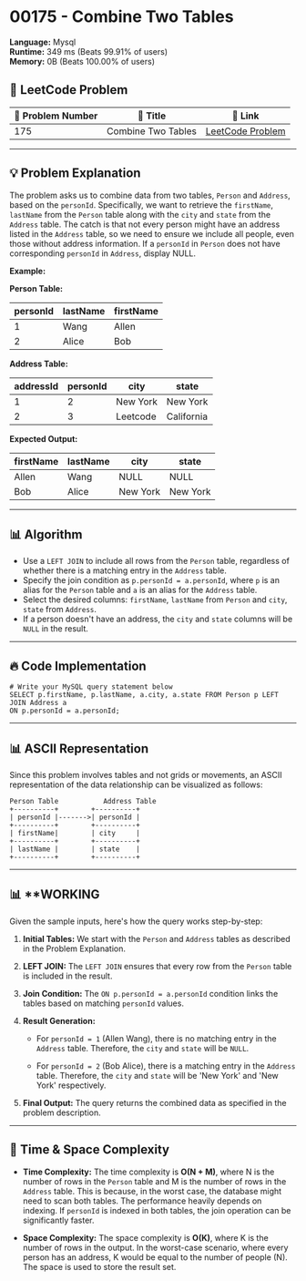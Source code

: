 # 00175 - Combine Two Tables
    
**Language:** Mysql  
**Runtime:** 349 ms (Beats 99.91% of users)  
**Memory:** 0B (Beats 100.00% of users)  

## 📝 **LeetCode Problem**
| 🔢 Problem Number | 📌 Title | 🔗 Link |
|------------------|--------------------------|--------------------------|
| 175 | Combine Two Tables | [LeetCode Problem](https://leetcode.com/problems/combine-two-tables/) |

---

## 💡 **Problem Explanation**

The problem asks us to combine data from two tables, `Person` and `Address`, based on the `personId`. Specifically, we want to retrieve the `firstName`, `lastName` from the `Person` table along with the `city` and `state` from the `Address` table. The catch is that not every person might have an address listed in the `Address` table, so we need to ensure we include all people, even those without address information.  If a `personId` in `Person` does not have corresponding `personId` in `Address`, display NULL.

**Example:**

**Person Table:**

| personId | lastName | firstName |
|----------|----------|-----------|
| 1        | Wang     | Allen     |
| 2        | Alice    | Bob       |

**Address Table:**

| addressId | personId | city      | state     |
|-----------|----------|-----------|-----------|
| 1         | 2        | New York  | New York  |
| 2         | 3        | Leetcode  | California|

**Expected Output:**

| firstName | lastName | city      | state     |
|-----------|----------|-----------|-----------|
| Allen     | Wang     | NULL      | NULL      |
| Bob       | Alice    | New York  | New York  |

---

## 📊 **Algorithm**

*   Use a `LEFT JOIN` to include all rows from the `Person` table, regardless of whether there is a matching entry in the `Address` table.
*   Specify the join condition as `p.personId = a.personId`, where `p` is an alias for the `Person` table and `a` is an alias for the `Address` table.
*   Select the desired columns: `firstName`, `lastName` from `Person` and `city`, `state` from `Address`.
*   If a person doesn't have an address, the `city` and `state` columns will be `NULL` in the result.

---

## 🔥 **Code Implementation**

```mysql
# Write your MySQL query statement below
SELECT p.firstName, p.lastName, a.city, a.state FROM Person p LEFT JOIN Address a 
ON p.personId = a.personId;
```

---

## 📊 **ASCII Representation**

Since this problem involves tables and not grids or movements, an ASCII representation of the data relationship can be visualized as follows:

```
Person Table           Address Table
+----------+        +----------+
| personId |------->| personId |
+----------+        +----------+
| firstName|        | city     |
+----------+        +----------+
| lastName |        | state    |
+----------+        +----------+
```

---

## 📊 **WORKING

Given the sample inputs, here's how the query works step-by-step:

1.  **Initial Tables:**  We start with the `Person` and `Address` tables as described in the Problem Explanation.

2.  **LEFT JOIN:**  The `LEFT JOIN` ensures that every row from the `Person` table is included in the result.

3.  **Join Condition:** The `ON p.personId = a.personId` condition links the tables based on matching `personId` values.

4.  **Result Generation:**

    *   For `personId = 1` (Allen Wang), there is no matching entry in the `Address` table. Therefore, the `city` and `state` will be `NULL`.

    *   For `personId = 2` (Bob Alice), there is a matching entry in the `Address` table. Therefore, the `city` and `state` will be 'New York' and 'New York' respectively.

5.  **Final Output:** The query returns the combined data as specified in the problem description.

---

## 🚀 **Time & Space Complexity**

*   **Time Complexity:** The time complexity is **O(N + M)**, where N is the number of rows in the `Person` table and M is the number of rows in the `Address` table. This is because, in the worst case, the database might need to scan both tables.  The performance heavily depends on indexing. If `personId` is indexed in both tables, the join operation can be significantly faster.

*   **Space Complexity:** The space complexity is **O(K)**, where K is the number of rows in the output.  In the worst-case scenario, where every person has an address, K would be equal to the number of people (N). The space is used to store the result set.
    